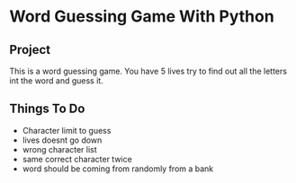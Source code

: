 # Word Guessing Game With Python

## Project
This is a word guessing game. You have 5 lives try to find out all the letters int the word and guess it.

## Things To Do
* Character limit to guess
* lives doesnt go down
* wrong character list
* same correct character twice
* word should be coming from randomly from a bank





